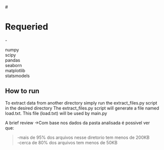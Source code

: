 #<h1>Requeried</h1>-

numpy<br>
scipy<br>
pandas<br>
seaborn<br>
matplotlib<br>
statsmodels<br>

How to run
-----------------
To extract data from another directory simply run the extract_files.py script in the desired directory
The extract_files.py script will generate a file named load.txt. This file (load.txt) will be used by main.py

A brief review
->Com base nos dados da pasta analisada é possivel ver que:
>-mais de 95% dos arquivos nesse diretorio tem menos de 200KB<br>
>-cerca de 80% dos arquivos tem menos de 50KB
